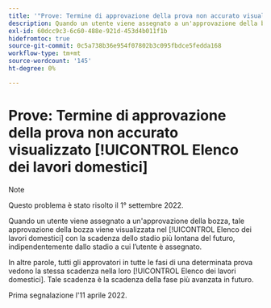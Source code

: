 ```yaml
---
title: '"Prove: Termine di approvazione della prova non accurato visualizzato in Home Work List'
description: Quando un utente viene assegnato a un'approvazione della bozza, questa viene visualizzata nell'elenco Home Work dell'utente con la scadenza della fase più lontana del futuro, indipendentemente dalla fase a cui l'utente è assegnato.
exl-id: 60dcc9c3-6c60-488e-921d-453d4b011f1b
hidefromtoc: true
source-git-commit: 0c5a738b36e954f07802b3c095fbdce5fedda168
workflow-type: tm+mt
source-wordcount: '145'
ht-degree: 0%

---
```


# Prove: Termine di approvazione della prova non accurato visualizzato [!UICONTROL Elenco dei lavori domestici]

>[!NOTE]
>
>Questo problema è stato risolto il 1° settembre 2022.

Quando un utente viene assegnato a un&#39;approvazione della bozza, tale approvazione della bozza viene visualizzata nel [!UICONTROL Elenco dei lavori domestici] con la scadenza dello stadio più lontana del futuro, indipendentemente dallo stadio a cui l’utente è assegnato.

In altre parole, tutti gli approvatori in tutte le fasi di una determinata prova vedono la stessa scadenza nella loro [!UICONTROL Elenco dei lavori domestici]. Tale scadenza è la scadenza della fase più avanzata in futuro.

Prima segnalazione l&#39;11 aprile 2022.
